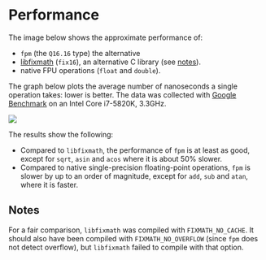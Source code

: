 # Performance

The image below shows the approximate performance of:
* `fpm` (the `Q16.16` type)  the alternative 
* [libfixmath](https://github.com/PetteriAimonen/libfixmath) (`fix16`), an alternative C library (see [notes](#notes)).
* native FPU operations (`float` and `double`).

The graph below plots the average number of nanoseconds a single operation takes: lower is better. The data was collected with [Google Benchmark](https://github.com/google/benchmark) on an Intel Core i7-5820K, 3.3GHz.

![](http://mikelankampgithub.s3-website-eu-west-1.amazonaws.com/fpm/performance.png)

The results show the following:
* Compared to `libfixmath`, the performance of `fpm` is at least as good, except for `sqrt`, `asin` and `acos` where it is about 50% slower.
* Compared to native single-precision floating-point operations, `fpm` is slower by up to an order of magnitude, except for `add`, `sub` and `atan`, where it is faster.

## Notes

For a fair comparison, `libfixmath` was compiled with `FIXMATH_NO_CACHE`.
It should also have been compiled with `FIXMATH_NO_OVERFLOW` (since `fpm` does not detect overflow), but `libfixmath` failed to compile with that option.

